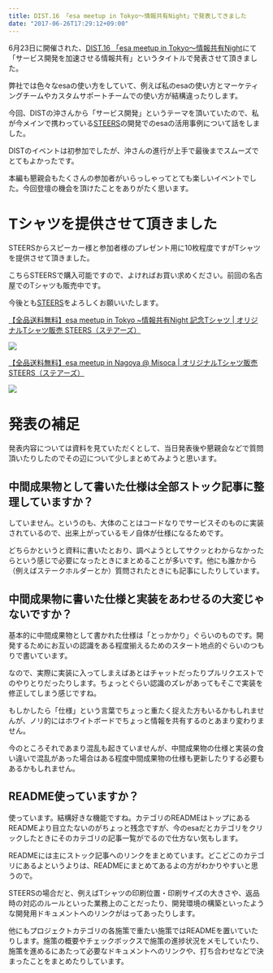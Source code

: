 ```yaml
---
title: DIST.16 「esa meetup in Tokyo〜情報共有Night」で発表してきました
date: "2017-06-26T17:29:12+09:00"
---
```



6月23日に開催された、[DIST\.16 「esa meetup in Tokyo〜情報共有Night](https://dist.connpass.com/event/58048/)にて「サービス開発を加速させる情報共有」というタイトルで発表させて頂きました。

<script async class="speakerdeck-embed" data-id="acfcc545bb1b4fc2b9e58ab20cea25b2" data-ratio="1.33333333333333" src="//speakerdeck.com/assets/embed.js"></script>

弊社では色々なesaの使い方をしていて、例えば私のesaの使い方とマーケティングチームやカスタムサポートチームでの使い方が結構違ったりします。

今回、DISTの沖さんから「サービス開発」というテーマを頂いていたので、私が今メインで携わっている[STEERS](https://steers.jp/)の開発でのesaの活用事例について話をしました。

DISTのイベントは初参加でしたが、沖さんの進行が上手で最後までスムーズでとてもよかったです。

本編も懇親会もたくさんの参加者がいらっしゃってとても楽しいイベントでした。今回登壇の機会を頂けたことをありがたく思います。

# Tシャツを提供させて頂きました

STEERSからスピーカー様と参加者様のプレゼント用に10枚程度ですがTシャツを提供させて頂きました。

こちらSTEERSで購入可能ですので、よければお買い求めください。前回の名古屋でのTシャツも販売中です。

今後とも[STEERS](https://steers.jp/)をよろしくお願いいたします。

[【全品送料無料】esa meetup in Tokyo ~情報共有Night 記念Tシャツ \| オリジナルTシャツ販売 STEERS（ステアーズ）](https://steers.jp/c/esa-meetup-in-tokyo)

![](https://cdn-ak.f.st-hatena.com/images/fotolife/u/ukstudio/20170626/20170626162739.png)


[【全品送料無料】esa meetup in Nagoya @ Misoca \| オリジナルTシャツ販売 STEERS（ステアーズ）](https://steers.jp/c/esa-misoca)

![](https://cdn-ak.f.st-hatena.com/images/fotolife/u/ukstudio/20170626/20170626162800.png)

# 発表の補足

発表内容については資料を見ていただくとして、当日発表後や懇親会などで質問頂いたりしたのでその辺について少しまとめてみようと思います。

## 中間成果物として書いた仕様は全部ストック記事に整理していますか？

していません。というのも、大体のことはコードなりでサービスそのものに実装されているので、出来上がっているモノ自体が仕様になるためです。

どちらかというと資料に書いたとおり、調べようとしてサクッとわからなかったらという感じで必要になったときにまとめることが多いです。他にも誰かから（例えばステークホルダーとか）質問されたときにも記事にしたりしています。

## 中間成果物に書いた仕様と実装をあわせるの大変じゃないですか？

基本的に中間成果物として書かれた仕様は「とっかかり」ぐらいのものです。開発するためにお互いの認識をある程度揃えるためのスタート地点的ぐらいのつもりで書いています。

なので、実際に実装に入ってしまえばあとはチャットだったりプルリクエストでのやりとりだったりします。ちょっとぐらい認識のズレがあってもそこで実装を修正してしまう感じですね。

もしかしたら「仕様」という言葉でちょっと重たく捉えた方もいるかもしれませんが、ノリ的にはホワイトボードでちょっと情報を共有するのとあまり変わりません。

今のところそれであまり混乱も起きていませんが、中間成果物の仕様と実装の食い違いで混乱があった場合はある程度中間成果物の仕様も更新したりする必要もあるかもしれません。

## README使っていますか？

使っています。結構好きな機能ですね。カテゴリのREADMEはトップにあるREADMEより目立たないのがちょっと残念ですが、今のesaだとカテゴリをクリックしたときにそのカテゴリの記事一覧がでるので仕方ない気もします。

READMEには主にストック記事へのリンクをまとめています。どこどこのカテゴリにあるよというよりは、READMEにまとめてあるよの方がわかりやすいと思うので。

STEERSの場合だと、例えばTシャツの印刷位置・印刷サイズの大きさや、返品時の対応のルールといった業務上のことだったり、開発環境の構築といったような開発用ドキュメントへのリンクがはってあったりします。

他にもプロジェクトカテゴリの各施策で重たい施策ではREADMEを置いていたりします。施策の概要やチェックボックスで施策の進捗状況をメモしていたり、施策を進めるにあたって必要なドキュメントへのリンクや、打ち合わせなどで決まったことをまとめたりしています。
